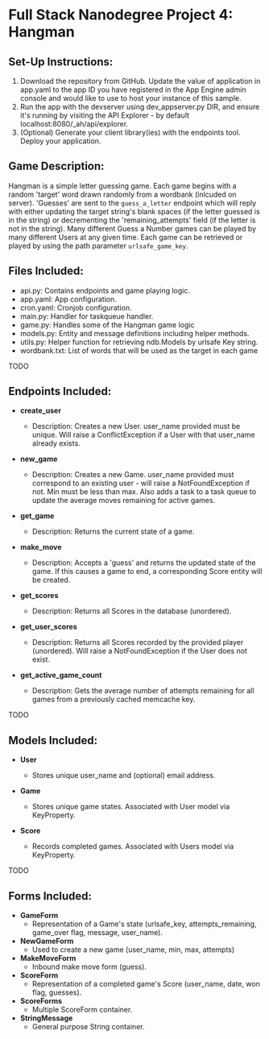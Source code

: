 # Full Stack Nanodegree Project 4: Hangman

## Set-Up Instructions:
1.  Download the repository from GitHub. Update the value of application in app.yaml to the app ID you have registered
 in the App Engine admin console and would like to use to host your instance of this sample.
1.  Run the app with the devserver using dev_appserver.py DIR, and ensure it's
 running by visiting the API Explorer - by default localhost:8080/_ah/api/explorer.
1.  (Optional) Generate your client library(ies) with the endpoints tool.
 Deploy your application.



## Game Description:
Hangman is a simple letter guessing game. Each game begins with a random 'target'
word drawn randomly from a wordbank (inlcuded on server). 'Guesses' are sent to the `guess_a_letter` endpoint which will reply with either updating the target string's blank spaces (if the letter guessed is in the string) or decrementing the 'remaining_attempts' field (if the letter is not in the string). Many different Guess a Number games can be played by many different Users at any given time. Each game can be retrieved or played by using the path parameter `urlsafe_game_key`.

## Files Included:
 - api.py: Contains endpoints and game playing logic.
 - app.yaml: App configuration.
 - cron.yaml: Cronjob configuration.
 - main.py: Handler for taskqueue handler.
 - game.py: Handles some of the Hangman game logic
 - models.py: Entity and message definitions including helper methods.
 - utils.py: Helper function for retrieving ndb.Models by urlsafe Key string.
 - wordbank.txt: List of words that will be used as the target in each game

TODO
## Endpoints Included:
 - **create_user**
    - Description: Creates a new User. user_name provided must be unique. Will
    raise a ConflictException if a User with that user_name already exists.

 - **new_game**
    - Description: Creates a new Game. user_name provided must correspond to an
    existing user - will raise a NotFoundException if not. Min must be less than
    max. Also adds a task to a task queue to update the average moves remaining
    for active games.

 - **get_game**
    - Description: Returns the current state of a game.

 - **make_move**
    - Description: Accepts a 'guess' and returns the updated state of the game.
    If this causes a game to end, a corresponding Score entity will be created.

 - **get_scores**
    - Description: Returns all Scores in the database (unordered).

 - **get_user_scores**
    - Description: Returns all Scores recorded by the provided player (unordered).
    Will raise a NotFoundException if the User does not exist.

 - **get_active_game_count**
    - Description: Gets the average number of attempts remaining for all games
    from a previously cached memcache key.

TODO
## Models Included:
 - **User**
    - Stores unique user_name and (optional) email address.

 - **Game**
    - Stores unique game states. Associated with User model via KeyProperty.

 - **Score**
    - Records completed games. Associated with Users model via KeyProperty.

TODO
## Forms Included:
 - **GameForm**
    - Representation of a Game's state (urlsafe_key, attempts_remaining,
    game_over flag, message, user_name).
 - **NewGameForm**
    - Used to create a new game (user_name, min, max, attempts)
 - **MakeMoveForm**
    - Inbound make move form (guess).
 - **ScoreForm**
    - Representation of a completed game's Score (user_name, date, won flag,
    guesses).
 - **ScoreForms**
    - Multiple ScoreForm container.
 - **StringMessage**
    - General purpose String container.
